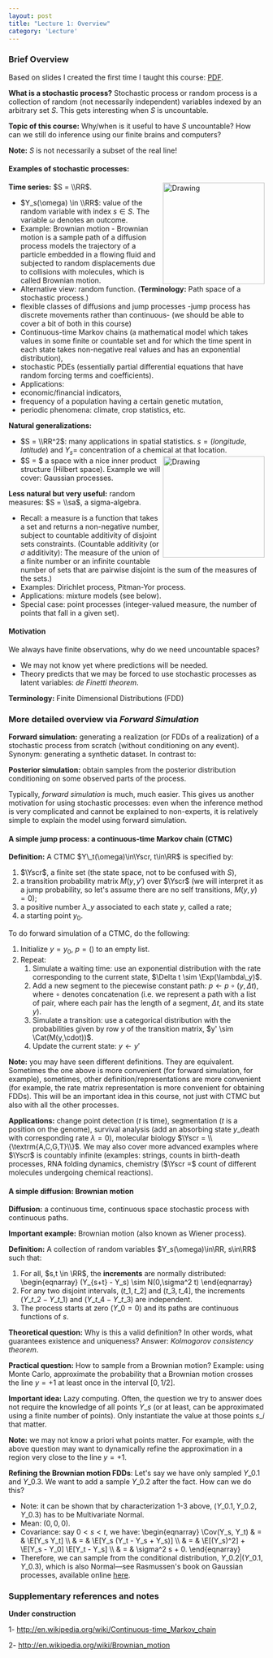 ```yaml
---
layout: post
title: "Lecture 1: Overview"
category: 'Lecture'
---
```



### Brief Overview

Based on slides I created the first time I taught this course: [PDF](http://www.stat.ubc.ca/~bouchard/courses/stat547-sp2011/lecture1.pdf).

**What is a stochastic process?** Stochastic process or random process is a collection of random (not necessarily independent) variables indexed by an arbitrary set $S$. This gets interesting when $S$ is uncountable. 

**Topic of this course:** Why/when is it useful to have $S$ uncountable? How can we still do inference using our finite brains and computers?

**Note:** $S$ is not necessarily a subset of the real line! 

#### Examples of stochastic processes: 

**Time series:** $S = \\RR$. <img src="{{ site.url }}/images/brownian.jpg" alt="Drawing" style="width: 200px; float: right"/>
 
- $Y_s(\omega) \in \\RR$: value of the random variable with index $s\in S$. The variable $\omega$ denotes an outcome.
- Example: Brownian motion - Brownian motion is a sample path of a diffusion process models the trajectory of a particle embedded in a flowing fluid and subjected to random displacements due to collisions with molecules, which is called Brownian motion.
- Alternative view: random function. (**Terminology:** Path space of a stochastic process.)
- flexible classes of diffusions and jump processes -jump process has discrete movements rather than continuous- (we should be able to cover a bit of both in this course) 
 - Continuous-time Markov chains (a mathematical model which takes values in some finite or countable set and for which the time spent in each state takes non-negative real values and has an exponential distribution), 
 - stochastic PDEs (essentially partial differential equations that have random forcing terms and coefficients). 
- Applications: 
 - economic/financial indicators, 
 - frequency of a population having a certain genetic mutation, 
 - periodic phenomena: climate, crop statistics, etc.

**Natural generalizations:**

- $S = \\RR^2$: many applications in spatial statistics. $s=(longitude, latitude)$ and $Y_s$= concentration of a chemical at that location. <img src="{{ site.url }}/images/gp.jpg" alt="Drawing" style="width: 200px; float: right"/>
- $S = $ a space with a nice inner product structure (Hilbert space). Example we will cover: Gaussian processes. 

**Less natural but very useful:** random measures: $S = \\sa$, a sigma-algebra.

- Recall: a measure is a function that takes a set and returns a non-negative number, subject to countable additivity of disjoint sets constraints. (Countable additivity (or $\sigma$ additivity): The measure of the union of a finite number or an infinite countable number of sets that are pairwise disjoint is the sum of the measures of the sets.)
- Examples: Dirichlet process, Pitman-Yor process.
- Applications: mixture models (see below).
- Special case: point processes (integer-valued measure, the number of points that fall in a given set).

#### Motivation 

We always have finite observations, why do we need uncountable spaces?

- We may not know yet where predictions will be needed.
- Theory predicts that we may be forced to use stochastic processes as latent variables: *de Finetti theorem*.

**Terminology:** Finite Dimensional Distributions (FDD)

<!-- **What is de Finetti theorem?** TODO -->


### More detailed overview via *Forward Simulation*

**Forward simulation:** generating a realization (or FDDs of a realization) of a stochastic process from scratch (without conditioning on any event). Synonym: generating a synthetic dataset. In contrast to: 

**Posterior simulation:** obtain samples from the posterior distribution conditioning on some observed parts of the process.

Typically, *forward simulation* is much, much easier. This gives us another motivation for using stochastic processes: even when the inference method is very complicated and cannot be explained to non-experts, it is relatively simple to explain the model using forward simulation. 

#### A simple jump process: a continuous-time Markov chain (CTMC)

**Definition:** A CTMC $Y\_t(\omega)\in\Yscr, t\in\RR$ is specified by: 

1. $\Yscr$, a finite set (the state space, not to be confused with $S$), 
2. a transition probability matrix $M(y, y')$ over $\Yscr$ (we will interpret it as a jump probability, so let's assume there are no self transitions, $M(y,y) = 0$);
3. a positive number $\lambda\_y$ associated to each state $y$, called a rate;
4. a starting point $y_0$.

To do forward simulation of a CTMC, do the following:

1. Initialize $y = y_0$, $p = ()$ to an empty list.
2. Repeat:
   1. Simulate a waiting time: use an exponential distribution with the rate corresponding to the current state, $\Delta t \sim \Exp(\lambda\_y)$.
   2. Add a new segment to the piecewise constant path: $p \gets p \circ (y, \Delta t)$, where $\circ$ denotes concatenation (i.e. we represent a path with a list of pair, where each pair has the length of a segment, $\Delta t$, and its state $y$).
   3. Simulate a transition: use a categorical distribution with the probabilities given by row $y$ of the transition matrix, $y' \sim \Cat(M(y,\cdot))$.
   4. Update the current state: $y \gets y'$

**Note:** you may have seen different definitions. They are equivalent. Sometimes the one above is more convenient (for forward simulation, for example), sometimes, other definition/representations are more convenient (for example, the rate matrix representation is more convenient for obtaining FDDs). This will be an important idea in this course, not just with CTMC but also with all the other processes.

**Applications:** change point detection ($t$ is time), segmentation ($t$ is a position on the genome), survival analysis (add an absorbing state $y\_{\textrm{death}}$ with corresponding rate $\lambda = 0$), molecular biology $\Yscr = \\{\textrm{A,C,G,T}\\}$. We may also cover more advanced examples where $\Yscr$ is countably infinite (examples: strings, counts in birth-death processes, RNA folding dynamics, chemistry ($\Yscr =$ count of different molecules undergoing chemical reactions).


#### A simple diffusion: Brownian motion

**Diffusion:** a continuous time, continuous space stochastic process with continuous paths.

**Important example:** Brownian motion (also known as Wiener process).

**Definition:** A collection of random variables $Y_s(\omega)\in\RR, s\in\RR$ such that:

1. For all,  $s,t \in \RR$, the **increments** are normally distributed:
\\begin{eqnarray}
(Y\_{s+t} - Y\_s) \sim N(0,\sigma^2 t)
\\end{eqnarray}
2. For any two disjoint intervals, $(t\_1, t\_2]$ and $(t\_3, t\_4]$, the increments $(Y\_{t\_2} - Y\_{t\_1})$ and $(Y\_{t\_4} - Y\_{t\_3})$ are independent.
3. The process starts at zero ($Y\_0 = 0$) and its paths are continuous functions of $s$.

**Theoretical question:** Why is this a valid definition? In other words, what guarantees existence and uniqueness? Answer: *Kolmogorov consistency theorem*.

**Practical question:** How to sample from a Brownian motion? Example: using Monte Carlo, approximate the probability that a Brownian motion crosses the line $y=+1$ at least once in the interval $[0, 1/2]$.

**Important idea:** Lazy computing. Often, the question we try to answer does not require the knowledge of all points $Y\_s$ (or at least, can be approximated using a finite number of points). Only instantiate the value at those points $s\_i$ that matter.

**Note:** we may not know a priori what points matter. For example, with the above question may want to dynamically refine the approximation in a region very close to the line $y = +1$.

**Refining the Brownian motion FDDs**: Let's say we have only sampled $Y\_{0.1}$ and $Y\_{0.3}$. We want to add a sample $Y\_{0.2}$ after the fact. How can we do this?

- Note: it can be shown that by characterization 1-3 above, $(Y\_{0.1}, Y\_{0.2}, Y\_{0.3})$ has to be Multivariate Normal.
- Mean: $(0,0,0)$.
- Covariance: say $0 < s < t$, we have:
\\begin{eqnarray}
\\Cov(Y\_s, Y\_t) & = & \E[Y\_s Y\_t] \\\\
             & = & \E[Y\_s (Y\_t - Y\_s + Y\_s)] \\\\
             & = & \E[(Y\_s)^2] + \E[Y\_s - Y\_0] \E[Y\_t - Y\_s] \\\\
             & = & \sigma^2 s + 0. 
\\end{eqnarray}
- Therefore, we can sample from the conditional distribution, $Y\_{0.2} | (Y\_{0.1}, Y\_{0.3})$, which is also Normal&mdash;see Rasmussen's book on Gaussian processes, available online [here](http://www.gaussianprocess.org/gpml/chapters/RWA.pdf).

### Supplementary references and notes
**Under construction**

1- http://en.wikipedia.org/wiki/Continuous-time_Markov_chain

2- http://en.wikipedia.org/wiki/Brownian_motion

